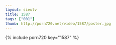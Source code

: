 ```yaml
--- 
layout: sieutv
title: 1587
tags: ["001"]
thumb: http://porn720.net/video/1587/poster.jpg
---
```

{% include porn720 key="1587" %} 
